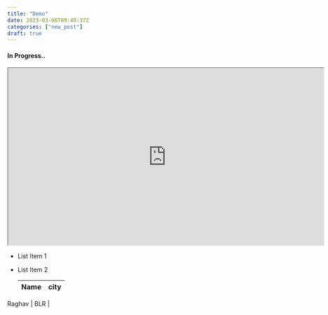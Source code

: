 ```yaml
---
title: "Demo"
date: 2023-03-06T09:40:37Z
categories: ["new_post"]
draft: true
---
```


#### **In Progress..**

<iframe width="720" height="405"
    src="https://www.youtube.com/embed/tgbNymZ7vqY">
</iframe>


* List Item 1
* List Item 2


  Name  |  city  |
  -------------- |---------------- |
Raghav  |  BLR  |
